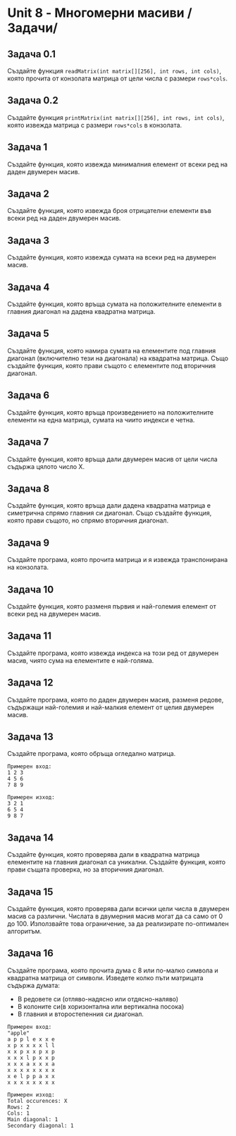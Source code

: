 # Unit 8 - Многомерни масиви /Задачи/

## Задача 0.1
Създайте функция `readMatrix(int matrix[][256], int rows, int cols)`, която прочита от конзолата матрица от цели числа с размери `rows*cols`.
## Задача 0.2
Създайте функция `printMatrix(int matrix[][256], int rows, int cols)`, която извежда матрица с размери `rows*cols` в конзолата.

## Задача 1
Създайте функция, която извежда минималния елемент от всеки ред на даден двумерен масив.

## Задача 2
Създайте функция, която извежда броя отрицателни елементи във всеки ред на даден двумерен масив.

## Задача 3
Създайте функция, която извежда сумата на всеки ред на двумерен масив.

## Задача 4
Създайте функция, която връща сумата на положителните елементи в главния диагонал на дадена квадратна матрица.

## Задача 5
Създайте функция, която намира сумата на елементите под главния диагонал (включително тези на диагонала) на квадратна матрица.
Също създайте функция, която прави същото с елементите под вторичния диагонал.

## Задача 6
Създайте функция, която връща произведението на положителните елементи на една матрица, сумата на чиито индекси е четна.

## Задача 7
Създайте функция, която връща дали двумерен масив от цели числа съдържа цялото число Х.

## Задача 8
Създайте функция, която връща дали дадена квадратна матрица е симетрична спрямо главния си диагонал.
Също създайте функция, която прави същото, но спрямо вторичния диагонал.

## Задача 9
Създайте програма, която прочита матрица и я извежда транспонирана на конзолата.

## Задача 10
Създайте функция, която разменя първия и най-големия елемент от всеки ред на двумерен масив.

## Задача 11
Създайте програма, която извежда индекса на този ред от двумерен масив, чиято сума на елементите е най-голяма.

## Задача 12
Създайте програма, която по даден двумерен масив, разменя редове, съдържащи най-големия и най-малкия елемент
от целия двумерен масив.

## Задача 13
Създайте програма, която обръща огледално матрица.
````
Примерен вход:
1 2 3
4 5 6
7 8 9

Примерен изход:
3 2 1
6 5 4
9 8 7
````

## Задача 14
Създайте функция, която проверява дали в квадратна матрица елементите на главния диагонал са уникални.
Създайте функция, която прави същата проверка, но за вторичния диагонал.

## Задача 15
Създайте функция, която проверява дали всички цели числа в двумерен масив са различни.
Числата в двумерния масив могат да са само от 0 до 100. Използвайте това ограничение,
за да реализирате по-оптимален алгоритъм.

## Задача 16
Създайте програма, която прочита дума с 8 или по-малко символа и квадратна матрица от символи.
Изведете колко пъти матрицата съдържа думата:
* В редовете си (отляво-надясно или отдясно-наляво)
* В колоните си(в хоризонтална или вертикална посока)
* В главния и второстепенния си диагонал.
````
Примерен вход:
"apple"
a p p l e x x e
x p x x x x l l
x x p x x p x p
x x x l p x x p
x x x a x x x a
x x x x x x x x
x e l p p a x x
x x x x x x x x

Примерен изход:
Total occurences: X
Rows: 2
Cols: 1
Main diagonal: 1
Secondary diagonal: 1
````
